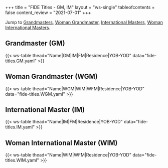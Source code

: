 +++
title = "FIDE Titles - GM, IM"
layout = "ws-single"
tableofcontents = false
content_review = "2021-07-01"
+++

Jump to [Grandmasters](#grandmaster-gm), [Woman Grandmaster](#woman-grandmaster-wgm),
[International Masters](#international-master-im), [Woman International Masters](#woman-international-master-wim).

## Grandmaster (GM)
{{< ws-table thead="Name|GM|IM|FM|Residence|YOB-YOD" data="fide-titles.GM.yaml" >}}

## Woman Grandmaster (WGM)
{{< ws-table thead="Name|WGM|WIM|WFM|Residence|YOB-YOD" data="fide-titles.WGM.yaml" >}}

## International Master (IM)
{{< ws-table thead="Name|IM|FM|Residence|YOB-YOD" data="fide-titles.IM.yaml" >}}

## Woman International Master (WIM)
{{< ws-table thead="Name|WIM|WFM|Residence|YOB-YOD" data="fide-titles.WIM.yaml" >}}
